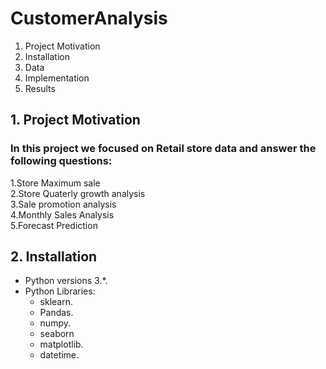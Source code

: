 # CustomerAnalysis  
1. Project Motivation  
2. Installation  
3. Data  
4. Implementation  
5. Results

## 1. Project Motivation  
### In this project we focused on Retail store data and answer the following questions:

1.Store Maximum sale  
2.Store Quaterly growth analysis  
3.Sale promotion analysis  
4.Monthly Sales Analysis  
5.Forecast Prediction  

## 2. Installation  
 + Python versions 3.*.  
 + Python Libraries:  
   - sklearn.  
   - Pandas.
   - numpy.  
   - seaborn  
   - matplotlib.
   - datetime.  

